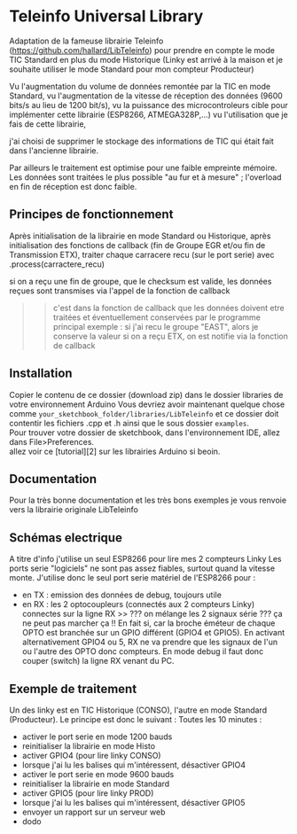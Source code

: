 # Teleinfo Universal Library

Adaptation de la fameuse librairie Teleinfo (https://github.com/hallard/LibTeleinfo) pour prendre en compte le mode TIC Standard en plus du mode Historique (Linky est arrivé à la maison et je souhaite utiliser le mode Standard pour mon compteur Producteur)

Vu l'augmentation du volume de données remontée par la TIC en mode Standard,
vu l'augmentation de la vitesse de réception des données (9600 bits/s au lieu de 1200 bit/s),
vu la puissance des microcontroleurs cible pour implémenter cette librairie (ESP8266, ATMEGA328P,...)
vu l'utilisation que je fais de cette librairie,

j'ai choisi de supprimer le stockage des informations de TIC qui était fait dans l'ancienne librairie.


Par ailleurs le traitement est optimise pour une faible empreinte mémoire. Les données sont traitées le plus possible "au fur et à mesure" ; l'overload en fin de réception est donc faible.

## Principes de fonctionnement
Après initialisation de la librairie en mode Standard ou Historique,
après initialisation des fonctions de callback (fin de Groupe EGR et/ou fin de Transmission ETX),
traiter chaque carracere recu (sur le port serie) avec .process(carractere_recu)

si on a reçu une fin de groupe, que le checksum est valide, les données reçues sont transmises via l'appel de la fonction de callback
>> c'est dans la fonction de callback que les données doivent etre traitées et éventuellement conservées par le programme principal
>> exemple : si j'ai recu le groupe "EAST", alors je conserve la valeur
si on a reçu ETX, on est notifie via la fonction de callback

## Installation
Copier le contenu de ce dossier (download zip) dans le dossier libraries de votre environnement Arduino Vous devriez avoir maintenant quelque chose comme `your_sketchbook_folder/libraries/LibTeleinfo` et ce dossier doit contentir les fichiers .cpp et .h ainsi que le sous dossier `examples`.
<br/>
Pour trouver votre dossier de sketchbook, dans l'environnement IDE, allez dans File>Preferences.
<br/>
allez voir ce [tutorial][2] sur les librairies Arduino si beoin.
<br/>

## Documentation
Pour la très bonne documentation et les très bons exemples je vous renvoie vers la librairie originale LibTeleinfo

[1]: https://hallard.me/libteleinfo


## Schémas electrique
A titre d'info j'utilise un seul ESP8266 pour lire mes 2 compteurs Linky
Les ports serie "logiciels" ne sont pas assez fiables, surtout quand la vitesse monte. J'utilise donc le seul port serie matériel de l'ESP8266 pour :
- en TX : emission des données de debug, toujours utile
- en RX : les 2 optocoupleurs (connectés aux 2 compteurs Linky) connectes sur la ligne RX  >> ??? on mélange les 2 signaux série ??? ça ne peut pas marcher ça !!
          En fait si, car la broche éméteur de chaque OPTO est branchée sur un GPIO différent (GPIO4 et GPIO5). En activant alternativement GPIO4 ou 5, RX ne va prendre que les signaux de l'un ou l'autre des OPTO donc compteurs.
          En mode debug il faut donc couper (switch) la ligne RX venant du PC.

## Exemple de traitement
Un des linky est en TIC Historique (CONSO), l'autre en mode Standard (Producteur). Le principe est donc le suivant :
Toutes les 10 minutes :
- activer le port serie en mode 1200 bauds
- reinitialiser la librairie en mode Histo
- activer GPIO4 (pour lire linky CONSO)
- lorsque j'ai lu les balises qui m'intéressent, désactiver GPIO4
- activer le port serie en mode 9600 bauds
- reinitialiser la librairie en mode Standard
- activer GPIO5 (pour lire linky PROD)
- lorsque j'ai lu les balises qui m'intéressent, désactiver GPIO5
- envoyer un rapport sur un serveur web
- dodo
